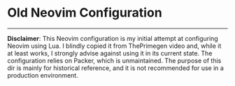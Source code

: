 # Old Neovim Configuration
---
**Disclaimer**: This Neovim configuration is my initial attempt at configuring
Neovim using Lua.  I blindly copied it from ThePrimegen video and, while it
at least works, I strongly advise against using it in its current state.  The
configuration relies on Packer, which is unmaintained.  The purpose of this
dir is mainly for historical reference, and it is not recommended for use in a
production environment.

